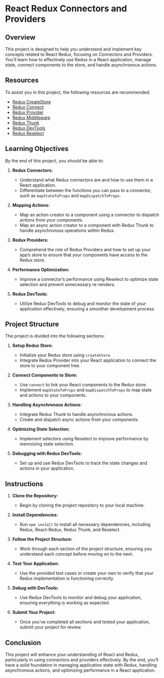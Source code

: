 # React Redux Connectors and Providers

## Overview

This project is designed to help you understand and implement key concepts related to React Redux, focusing on Connectors and Providers. You'll learn how to effectively use Redux in a React application, manage state, connect components to the store, and handle asynchronous actions.

## Resources

To assist you in this project, the following resources are recommended:

- [Redux CreateStore](https://redux.js.org/api/createstore)
- [Redux Connect](https://react-redux.js.org/using-react-redux/connect-mapstate)
- [Redux Provider](https://react-redux.js.org/api/provider)
- [Redux Middleware](https://redux.js.org/advanced/middleware)
- [Redux Thunk](https://github.com/reduxjs/redux-thunk)
- [Redux DevTools](https://github.com/reduxjs/redux-devtools)
- [Redux Reselect](https://github.com/reduxjs/reselect)

## Learning Objectives

By the end of this project, you should be able to:

1. **Redux Connectors:**
   - Understand what Redux connectors are and how to use them in a React application.
   - Differentiate between the functions you can pass to a connector, such as `mapStateToProps` and `mapDispatchToProps`.

2. **Mapping Actions:**
   - Map an action creator to a component using a connector to dispatch actions from your components.
   - Map an async action creator to a component with Redux Thunk to handle asynchronous operations within Redux.

3. **Redux Providers:**
   - Comprehend the role of Redux Providers and how to set up your app’s store to ensure that your components have access to the Redux store.

4. **Performance Optimization:**
   - Improve a connector’s performance using Reselect to optimize state selection and prevent unnecessary re-renders.

5. **Redux DevTools:**
   - Utilize Redux DevTools to debug and monitor the state of your application effectively, ensuring a smoother development process.

## Project Structure

The project is divided into the following sections:

1. **Setup Redux Store:**
   - Initialize your Redux store using `createStore`.
   - Integrate Redux Provider into your React application to connect the store to your component tree.

2. **Connect Components to Store:**
   - Use `connect` to link your React components to the Redux store.
   - Implement `mapStateToProps` and `mapDispatchToProps` to map state and actions to your components.

3. **Handling Asynchronous Actions:**
   - Integrate Redux Thunk to handle asynchronous actions.
   - Create and dispatch async actions from your components.

4. **Optimizing State Selection:**
   - Implement selectors using Reselect to improve performance by memoizing state selection.

5. **Debugging with Redux DevTools:**
   - Set up and use Redux DevTools to track the state changes and actions in your application.

## Instructions

1. **Clone the Repository:**
   - Begin by cloning the project repository to your local machine.

2. **Install Dependencies:**
   - Run `npm install` to install all necessary dependencies, including Redux, React-Redux, Redux Thunk, and Reselect.

3. **Follow the Project Structure:**
   - Work through each section of the project structure, ensuring you understand each concept before moving on to the next.

4. **Test Your Application:**
   - Use the provided test cases or create your own to verify that your Redux implementation is functioning correctly.

5. **Debug with DevTools:**
   - Use Redux DevTools to monitor and debug your application, ensuring everything is working as expected.

6. **Submit Your Project:**
   - Once you’ve completed all sections and tested your application, submit your project for review.

## Conclusion

This project will enhance your understanding of React and Redux, particularly in using connectors and providers effectively. By the end, you’ll have a solid foundation in managing application state with Redux, handling asynchronous actions, and optimizing performance in a React application.
